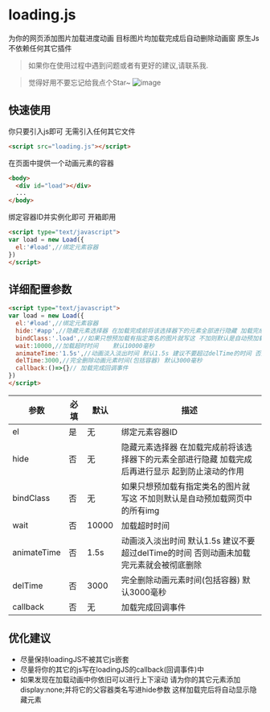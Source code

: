 # loading.js
为你的网页添加图片加载进度动画 目标图片均加载完成后自动删除动画窗
原生Js 不依赖任何其它插件
> 如果你在使用过程中遇到问题或者有更好的建议,请联系我.

> 觉得好用不要忘记给我点个Star~
![image](https://user-images.githubusercontent.com/37569121/117770442-7f2d8f80-b267-11eb-95fb-9652a84e55de.png)
## 快速使用
你只要引入js即可 无需引入任何其它文件
```html
<script src="loading.js"></script>
```
在页面中提供一个动画元素的容器
```html
<body>
  <div id="load"></div>
  ...
</body>
```
绑定容器ID并实例化即可 开箱即用
```html
<script type="text/javascript">
var load = new Load({
  el:'#load',//绑定元素容器
})
</script>
```
## 详细配置参数
```html
<script type="text/javascript">
var load = new Load({
  el:'#load',//绑定元素容器
  hide:'#app',//隐藏元素选择器 在加载完成前将该选择器下的元素全部进行隐藏 加载完成后再进行显示 起到防止滚动的作用
  bindClass:'.load',//如果只想预加载有指定类名的图片就写这 不加则默认是自动预加载网页中的所有img
  wait:10000,//加载超时时间	 默认10000毫秒
  animateTime:'1.5s',//动画淡入淡出时间 默认1.5s 建议不要超过delTime的时间 否则动画未加载完元素就会被彻底删除
  delTime:3000,//完全删除动画元素时间(包括容器) 默认3000毫秒
  callback:()=>{}// 加载完成回调事件
})
</script>
```
 参数 | 必填 | 默认 | 描述
------------- | ------------- | ------------- | -------------
el  | 是 | 无 | 绑定元素容器ID
hide  | 否 | 无 | 隐藏元素选择器 在加载完成前将该选择器下的元素全部进行隐藏 加载完成后再进行显示 起到防止滚动的作用
bindClass  | 否 | 无 | 如果只想预加载有指定类名的图片就写这 不加则默认是自动预加载网页中的所有img
wait  | 否 | 10000 | 加载超时时间
animateTime  | 否 | 1.5s | 动画淡入淡出时间 默认1.5s 建议不要超过delTime的时间 否则动画未加载完元素就会被彻底删除
delTime  | 否 | 3000 | 完全删除动画元素时间(包括容器) 默认3000毫秒
callback  | 否 | 无 | 加载完成回调事件

## 优化建议

- 尽量保持loadingJS不被其它js嵌套
- 尽量将你的其它的js写在loadingJS的callback(回调事件)中
- 如果发现在加载动画中你依旧可以进行上下滚动 请为你的其它元素添加display:none;并将它的父容器类名写进hide参数 这样加载完后将自动显示隐藏元素
